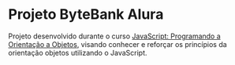 # Projeto ByteBank Alura

Projeto desenvolvido durante o curso [JavaScript: Programando a Orientação a Objetos](https://cursos.alura.com.br/course/javascritpt-orientacao-objetos), visando conhecer e reforçar os princípios da orientação objetos utilizando o JavaScript.